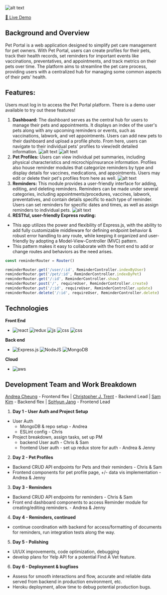 
![alt text](./readme/image.png)

[🐾 Live Demo ](https://mern-pet-portal-4c9fd5ba0b2f.herokuapp.com/)
## Background and Overview
Pet Portal is a web application designed to simplify pet care management for pet owners. With Pet Portal, users can create profiles for their pets, track their health records, set reminders for important events like vaccinations, preventatives, and appointments, and track metrics on their pets over time. The platform aims to streamline the pet care process, providing users with a centralized hub for managing some common aspects of their pets' health.

## Features:
Users must log in to access the Pet Portal platform.
There is a demo user available to try out these features!

1. **Dashboard:** The dashboard serves as the central hub for users to manage their pets and appointments. It displays an index of the user's pets along with any upcoming reminders or events, such as vaccinations, labwork, and vet appointments. Users can add new pets to their dashboard and upload a profile photo. From here, users can navigate to their individual pets' profiles to view/edit detailed information. 
![alt text](./readme/image-5.png)
![alt text](./readme/image-4.png)
2. **Pet Profiles:** Users can view individual pet summaries, including physical characteristics and microchip/insurance information. Profiles also house reminder modules that categorize reminders by type and display details for vaccines, medications, and appointments. Users may edit or delete their pet's profiles from here as well.
![alt text](./readme/image-2.png)
3. **Reminders:** This module provides a user-friendly interface for adding, editing, and deleting reminders. Reminders can be made under several categories, including appointments/procedures, vaccines, labwork, preventatives, and contain details specific to each type of reminder.  Users can set reminders for specific dates and times, as well as assign reminders to individual pets.
![alt text](./readme/image-1.png)
4. **RESTful, user-friendly Express routing:**
- This app utilizes the power and flexibility of Express.js, with the ability to add fully customizable middleware for defining endpoint behavior & robust error handling to any route, while keeping it organized and user-friendly by adopting a Model-View-Controller (MVC) pattern.
- This pattern makes it easy to collaborate with the front end to add or change routes and behaviors as the need arises.

```js
const reminderRouter = Router()

reminderRouter.get('/user/:id', ReminderController.indexByUser)
reminderRouter.get('/pet/:id', ReminderController.indexByPet)
reminderRouter.get('/:id', ReminderController.show)
reminderRouter.post('/', requireUser, ReminderController.create)
reminderRouter.put('/:id', requireUser, ReminderController.update)
reminderRouter.delete('/:id', requireUser, ReminderController.delete)
```
## Technologies
**Front End**
- ![react](https://img.shields.io/badge/React-20232A?style=for-the-badge&logo=react&logoColor=61DAFB)
![redux](https://img.shields.io/badge/Redux-593D88?style=for-the-badge&logo=redux&logoColor=white)
![js](https://img.shields.io/badge/JavaScript-323330?style=for-the-badge&logo=javascript&logoColor=F7DF1E)
![css](https://img.shields.io/badge/CSS3-1572B6?style=for-the-badge&logo=css3&logoColor=white)
![css](https://img.shields.io/badge/HTML5-E34F26?style=for-the-badge&logo=html5&logoColor=white)

**Back end**
- ![Express.js](https://img.shields.io/badge/express.js-%23404d59.svg?style=for-the-badge&logo=express&logoColor=%2361DAFB)
![NodeJS](https://img.shields.io/badge/node.js-6DA55F?style=for-the-badge&logo=node.js&logoColor=white)
![MongoDB](https://img.shields.io/badge/MongoDB-%234ea94b.svg?style=for-the-badge&logo=mongodb&logoColor=white)

**Cloud**
  - ![aws](https://img.shields.io/badge/Amazon_AWS-232F3E?style=for-the-badge&logo=amazon-aws&logoColor=white)
## Development Team and Work Breakdown
[Andrea Cheung](https://github.com/acheung-94) - Frontend flex | [Christopher J. Trent](https://github.com/ChristopherJTrent) - Backend Lead | [Sam Kim](https://github.com/sam-kim99) - Backend flex | [SoHyun Jang](https://github.com/shjang1025) - Frontend Lead

1. **Day 1 - User Auth and Project Setup**
- User Auth
  - MongoDB & repo setup - Andrea
  - ESLint config - Chris
- Project breakdown, assign tasks, set up PM 
  - backend User auth - Chris & Sam
  - frontend User auth - set up redux store for auth - Andrea & Jenny

2. **Day 2 - Pet Profiles**
- Backend CRUD API endpoints for Pets and their reminders - Chris & Sam
- Frontend components for pet profile page, +/- data vis implementation - Andrea & Jenny

3. **Day 3 - Reminders**
- Backend CRUD API endpoints for reminders - Chris & Sam
- Front end dashboard components to access Reminder module for creating/editing reminders. - Andrea & Jenny

4. **Day 4 - Reminders, continued**
- continue coordination with backend for access/formatting of documents for reminders, run integration tests along the way.

5. **Day 5 - Polishing**
-  UI/UX improvements, code optimization, debugging
- develop plans for Yelp API for a potential Find A Vet feature. 

6. **Day 6 - Deployment & bugfixes**
- Assess for smooth interactions and flow, accurate and reliable data served from backend in production environment, etc.
- Heroku deployment, allow time to debug potential production bugs.